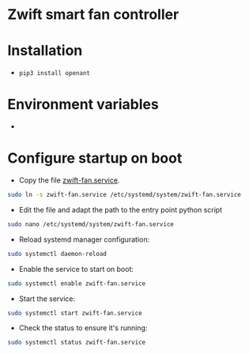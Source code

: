 # Zwift smart fan controller


# Installation

- `pip3 install openant`

# Environment variables

- 

# Configure startup on boot

- Copy the file [zwift-fan.service](zwift-fan.service).

```bash
sudo ln -s zwift-fan.service /etc/systemd/system/zwift-fan.service
```

- Edit the file and adapt the path to the entry point python script

```bash
sudo nano /etc/systemd/system/zwift-fan.service
```

- Reload systemd manager configuration:

```bash
sudo systemctl daemon-reload
```

- Enable the service to start on boot:

```bash
sudo systemctl enable zwift-fan.service
```

- Start the service:

```bash
sudo systemctl start zwift-fan.service
```

- Check the status to ensure it's running:

```bash
sudo systemctl status zwift-fan.service
```